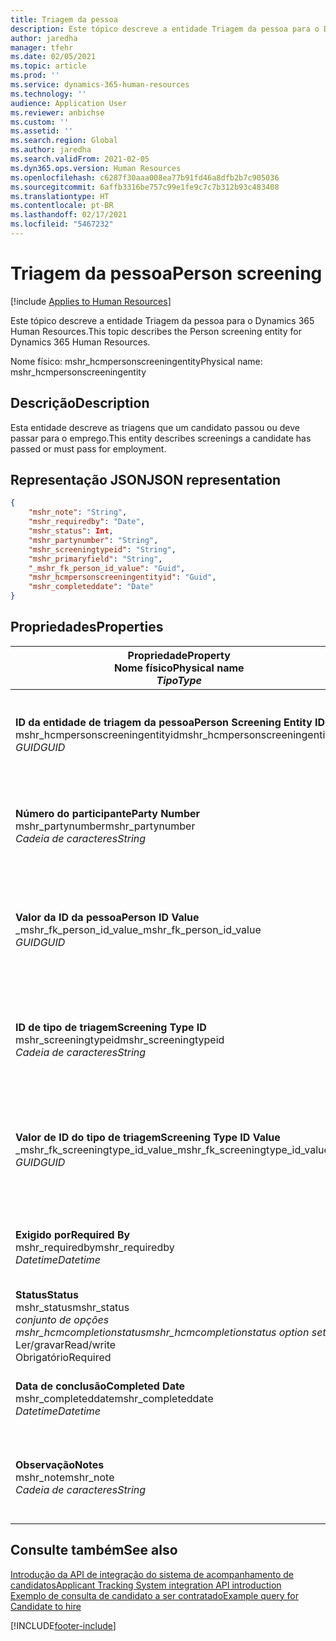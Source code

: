 ```yaml
---
title: Triagem da pessoa
description: Este tópico descreve a entidade Triagem da pessoa para o Dynamics 365 Human Resources.
author: jaredha
manager: tfehr
ms.date: 02/05/2021
ms.topic: article
ms.prod: ''
ms.service: dynamics-365-human-resources
ms.technology: ''
audience: Application User
ms.reviewer: anbichse
ms.custom: ''
ms.assetid: ''
ms.search.region: Global
ms.author: jaredha
ms.search.validFrom: 2021-02-05
ms.dyn365.ops.version: Human Resources
ms.openlocfilehash: c6287f30aaa008ea77b91fd46a8dfb2b7c905036
ms.sourcegitcommit: 6affb3316be757c99e1fe9c7c7b312b93c483408
ms.translationtype: HT
ms.contentlocale: pt-BR
ms.lasthandoff: 02/17/2021
ms.locfileid: "5467232"
---
```

# <a name="person-screening"></a><span data-ttu-id="21ff2-103">Triagem da pessoa</span><span class="sxs-lookup"><span data-stu-id="21ff2-103">Person screening</span></span>

[!include [Applies to Human Resources](../includes/applies-to-hr.md)]

<span data-ttu-id="21ff2-104">Este tópico descreve a entidade Triagem da pessoa para o Dynamics 365 Human Resources.</span><span class="sxs-lookup"><span data-stu-id="21ff2-104">This topic describes the Person screening entity for Dynamics 365 Human Resources.</span></span>

<span data-ttu-id="21ff2-105">Nome físico: mshr_hcmpersonscreeningentity</span><span class="sxs-lookup"><span data-stu-id="21ff2-105">Physical name: mshr_hcmpersonscreeningentity</span></span>

## <a name="description"></a><span data-ttu-id="21ff2-106">Descrição</span><span class="sxs-lookup"><span data-stu-id="21ff2-106">Description</span></span>

<span data-ttu-id="21ff2-107">Esta entidade descreve as triagens que um candidato passou ou deve passar para o emprego.</span><span class="sxs-lookup"><span data-stu-id="21ff2-107">This entity describes screenings a candidate has passed or must pass for employment.</span></span>

## <a name="json-representation"></a><span data-ttu-id="21ff2-108">Representação JSON</span><span class="sxs-lookup"><span data-stu-id="21ff2-108">JSON representation</span></span>

```json
{
    "mshr_note": "String",
    "mshr_requiredby": "Date",
    "mshr_status": Int,
    "mshr_partynumber": "String",
    "mshr_screeningtypeid": "String",
    "mshr_primaryfield": "String",
    "_mshr_fk_person_id_value": "Guid",
    "mshr_hcmpersonscreeningentityid": "Guid",
    "mshr_completeddate": "Date"
}
```

## <a name="properties"></a><span data-ttu-id="21ff2-109">Propriedades</span><span class="sxs-lookup"><span data-stu-id="21ff2-109">Properties</span></span>

| <span data-ttu-id="21ff2-110">Propriedade</span><span class="sxs-lookup"><span data-stu-id="21ff2-110">Property</span></span><br><span data-ttu-id="21ff2-111">**Nome físico**</span><span class="sxs-lookup"><span data-stu-id="21ff2-111">**Physical name**</span></span><br><span data-ttu-id="21ff2-112">**_Tipo_**</span><span class="sxs-lookup"><span data-stu-id="21ff2-112">**_Type_**</span></span> | <span data-ttu-id="21ff2-113">Uso</span><span class="sxs-lookup"><span data-stu-id="21ff2-113">Use</span></span> | <span data-ttu-id="21ff2-114">Descrição</span><span class="sxs-lookup"><span data-stu-id="21ff2-114">Description</span></span> |
| --- | --- | --- |
| <span data-ttu-id="21ff2-115">**ID da entidade de triagem da pessoa**</span><span class="sxs-lookup"><span data-stu-id="21ff2-115">**Person Screening Entity ID**</span></span><br><span data-ttu-id="21ff2-116">mshr_hcmpersonscreeningentityid</span><span class="sxs-lookup"><span data-stu-id="21ff2-116">mshr_hcmpersonscreeningentityid</span></span><br><span data-ttu-id="21ff2-117">*GUID*</span><span class="sxs-lookup"><span data-stu-id="21ff2-117">*GUID*</span></span> | <span data-ttu-id="21ff2-118">Somente leitura</span><span class="sxs-lookup"><span data-stu-id="21ff2-118">Read-only</span></span><br><span data-ttu-id="21ff2-119">Obrigatório</span><span class="sxs-lookup"><span data-stu-id="21ff2-119">Required</span></span><br><span data-ttu-id="21ff2-120">Gerado pelo sistema</span><span class="sxs-lookup"><span data-stu-id="21ff2-120">System-generated</span></span> | <span data-ttu-id="21ff2-121">Identificador principal exclusivo do registro de triagem da pessoa.</span><span class="sxs-lookup"><span data-stu-id="21ff2-121">Unique primary identifier for the person screening record.</span></span> |
| <span data-ttu-id="21ff2-122">**Número do participante**</span><span class="sxs-lookup"><span data-stu-id="21ff2-122">**Party Number**</span></span><br><span data-ttu-id="21ff2-123">mshr_partynumber</span><span class="sxs-lookup"><span data-stu-id="21ff2-123">mshr_partynumber</span></span><br><span data-ttu-id="21ff2-124">*Cadeia de caracteres*</span><span class="sxs-lookup"><span data-stu-id="21ff2-124">*String*</span></span> | <span data-ttu-id="21ff2-125">Ler/gravar</span><span class="sxs-lookup"><span data-stu-id="21ff2-125">Read/write</span></span><br><span data-ttu-id="21ff2-126">Obrigatório</span><span class="sxs-lookup"><span data-stu-id="21ff2-126">Required</span></span> | <span data-ttu-id="21ff2-127">O número do participante (pessoa) associado ao candidato.</span><span class="sxs-lookup"><span data-stu-id="21ff2-127">The party (person) number associated with the candidate.</span></span> |
| <span data-ttu-id="21ff2-128">**Valor da ID da pessoa**</span><span class="sxs-lookup"><span data-stu-id="21ff2-128">**Person ID Value**</span></span><br><span data-ttu-id="21ff2-129">_mshr_fk_person_id_value</span><span class="sxs-lookup"><span data-stu-id="21ff2-129">_mshr_fk_person_id_value</span></span><br><span data-ttu-id="21ff2-130">*GUID*</span><span class="sxs-lookup"><span data-stu-id="21ff2-130">*GUID*</span></span> | <span data-ttu-id="21ff2-131">Somente leitura</span><span class="sxs-lookup"><span data-stu-id="21ff2-131">Read-only</span></span><br><span data-ttu-id="21ff2-132">Obrigatório</span><span class="sxs-lookup"><span data-stu-id="21ff2-132">Required</span></span><br><span data-ttu-id="21ff2-133">Chave estrangeira: mshr_dirpersonentityid de mshr_dirpersonentity</span><span class="sxs-lookup"><span data-stu-id="21ff2-133">Foreign key: mshr_dirpersonentityid of mshr_dirpersonentity</span></span> | <span data-ttu-id="21ff2-134">O identificador gerado pelo sistema do registro da entidade de participante (pessoa).</span><span class="sxs-lookup"><span data-stu-id="21ff2-134">The system-generated identifier of the party (person) entity record.</span></span> |
| <span data-ttu-id="21ff2-135">**ID de tipo de triagem**</span><span class="sxs-lookup"><span data-stu-id="21ff2-135">**Screening Type ID**</span></span><br><span data-ttu-id="21ff2-136">mshr_screeningtypeid</span><span class="sxs-lookup"><span data-stu-id="21ff2-136">mshr_screeningtypeid</span></span><br><span data-ttu-id="21ff2-137">*Cadeia de caracteres*</span><span class="sxs-lookup"><span data-stu-id="21ff2-137">*String*</span></span> | <span data-ttu-id="21ff2-138">Ler/gravar</span><span class="sxs-lookup"><span data-stu-id="21ff2-138">Read/write</span></span><br><span data-ttu-id="21ff2-139">Obrigatório</span><span class="sxs-lookup"><span data-stu-id="21ff2-139">Required</span></span><br><span data-ttu-id="21ff2-140">Chave estrangeira: ScreeningType</span><span class="sxs-lookup"><span data-stu-id="21ff2-140">Foreign key: ScreeningType</span></span> | <span data-ttu-id="21ff2-141">O identificador do tipo de triagem definido em Human Resources.</span><span class="sxs-lookup"><span data-stu-id="21ff2-141">The identifier of the screening type defined in Human Resources.</span></span> |
| <span data-ttu-id="21ff2-142">**Valor de ID do tipo de triagem**</span><span class="sxs-lookup"><span data-stu-id="21ff2-142">**Screening Type ID Value**</span></span><br><span data-ttu-id="21ff2-143">_mshr_fk_screeningtype_id_value</span><span class="sxs-lookup"><span data-stu-id="21ff2-143">_mshr_fk_screeningtype_id_value</span></span><br><span data-ttu-id="21ff2-144">*GUID*</span><span class="sxs-lookup"><span data-stu-id="21ff2-144">*GUID*</span></span> | <span data-ttu-id="21ff2-145">Somente leitura</span><span class="sxs-lookup"><span data-stu-id="21ff2-145">Read-only</span></span><br><span data-ttu-id="21ff2-146">Obrigatório</span><span class="sxs-lookup"><span data-stu-id="21ff2-146">Required</span></span><br><span data-ttu-id="21ff2-147">Chave estrangeira: mshr_hcmscreeningtypeentityid de mshr_hcmscreeningtypeentity</span><span class="sxs-lookup"><span data-stu-id="21ff2-147">Foreign key: mshr_hcmscreeningtypeentityid of mshr_hcmscreeningtypeentity</span></span> | <span data-ttu-id="21ff2-148">Identificador gerado pelo sistema do registro de tipo de triagem na entidade associada.</span><span class="sxs-lookup"><span data-stu-id="21ff2-148">System-generated identifier for the screening type record in the associated entity.</span></span> |
| <span data-ttu-id="21ff2-149">**Exigido por**</span><span class="sxs-lookup"><span data-stu-id="21ff2-149">**Required By**</span></span><br><span data-ttu-id="21ff2-150">mshr_requiredby</span><span class="sxs-lookup"><span data-stu-id="21ff2-150">mshr_requiredby</span></span><br><span data-ttu-id="21ff2-151">*Datetime*</span><span class="sxs-lookup"><span data-stu-id="21ff2-151">*Datetime*</span></span> | <span data-ttu-id="21ff2-152">Ler/gravar</span><span class="sxs-lookup"><span data-stu-id="21ff2-152">Read/write</span></span><br><span data-ttu-id="21ff2-153">Opcional</span><span class="sxs-lookup"><span data-stu-id="21ff2-153">Optional</span></span> | <span data-ttu-id="21ff2-154">A data na qual a triagem deve ser concluída.</span><span class="sxs-lookup"><span data-stu-id="21ff2-154">The date by which the screening is required to be completed.</span></span> |
| <span data-ttu-id="21ff2-155">**Status**</span><span class="sxs-lookup"><span data-stu-id="21ff2-155">**Status**</span></span><br><span data-ttu-id="21ff2-156">mshr_status</span><span class="sxs-lookup"><span data-stu-id="21ff2-156">mshr_status</span></span><br><span data-ttu-id="21ff2-157">*conjunto de opções mshr_hcmcompletionstatus*</span><span class="sxs-lookup"><span data-stu-id="21ff2-157">*mshr_hcmcompletionstatus option set*</span></span><br><span data-ttu-id="21ff2-158">Ler/gravar</span><span class="sxs-lookup"><span data-stu-id="21ff2-158">Read/write</span></span><br><span data-ttu-id="21ff2-159">Obrigatório</span><span class="sxs-lookup"><span data-stu-id="21ff2-159">Required</span></span> | <span data-ttu-id="21ff2-160">Fornece o status do candidato para a triagem.</span><span class="sxs-lookup"><span data-stu-id="21ff2-160">Provides the candidate’s status for the screening.</span></span> |
| <span data-ttu-id="21ff2-161">**Data de conclusão**</span><span class="sxs-lookup"><span data-stu-id="21ff2-161">**Completed Date**</span></span><br><span data-ttu-id="21ff2-162">mshr_completeddate</span><span class="sxs-lookup"><span data-stu-id="21ff2-162">mshr_completeddate</span></span><br><span data-ttu-id="21ff2-163">*Datetime*</span><span class="sxs-lookup"><span data-stu-id="21ff2-163">*Datetime*</span></span> | <span data-ttu-id="21ff2-164">Ler/gravar</span><span class="sxs-lookup"><span data-stu-id="21ff2-164">Read/write</span></span><br><span data-ttu-id="21ff2-165">Opcional</span><span class="sxs-lookup"><span data-stu-id="21ff2-165">Optional</span></span> | <span data-ttu-id="21ff2-166">A data em que a triagem foi concluída.</span><span class="sxs-lookup"><span data-stu-id="21ff2-166">The date the screening was completed.</span></span> |
| <span data-ttu-id="21ff2-167">**Observação**</span><span class="sxs-lookup"><span data-stu-id="21ff2-167">**Notes**</span></span><br><span data-ttu-id="21ff2-168">mshr_note</span><span class="sxs-lookup"><span data-stu-id="21ff2-168">mshr_note</span></span><br><span data-ttu-id="21ff2-169">*Cadeia de caracteres*</span><span class="sxs-lookup"><span data-stu-id="21ff2-169">*String*</span></span> | <span data-ttu-id="21ff2-170">Ler/gravar</span><span class="sxs-lookup"><span data-stu-id="21ff2-170">Read/write</span></span><br><span data-ttu-id="21ff2-171">Opcional</span><span class="sxs-lookup"><span data-stu-id="21ff2-171">Optional</span></span> | <span data-ttu-id="21ff2-172">Observações para uso por gerentes e recrutadores de contratação.</span><span class="sxs-lookup"><span data-stu-id="21ff2-172">Notes for use by hiring managers and recruiters.</span></span> |

## <a name="see-also"></a><span data-ttu-id="21ff2-173">Consulte também</span><span class="sxs-lookup"><span data-stu-id="21ff2-173">See also</span></span>

[<span data-ttu-id="21ff2-174">Introdução da API de integração do sistema de acompanhamento de candidatos</span><span class="sxs-lookup"><span data-stu-id="21ff2-174">Applicant Tracking System integration API introduction</span></span>](hr-admin-integration-ats-api-introduction.md)<br>
[<span data-ttu-id="21ff2-175">Exemplo de consulta de candidato a ser contratado</span><span class="sxs-lookup"><span data-stu-id="21ff2-175">Example query for Candidate to hire</span></span>](hr-admin-integration-ats-api-candidate-to-hire-example-query.md)



[!INCLUDE[footer-include](../includes/footer-banner.md)]